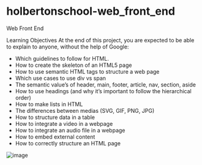 # holbertonschool-web_front_end
Web Front End

Learning Objectives
At the end of this project, you are expected to be able to explain to anyone, without the help of Google:

* Which guidelines to follow for HTML.
* How to create the skeleton of an HTML5 page
* How to use semantic HTML tags to structure a web page
* Which use cases to use div vs span
* The semantic value’s of header, main, footer, article, nav, section, aside
* How to use headings (and why it’s important to follow the hierarchical order)
* How to make lists in HTML
* The differences between medias (SVG, GIF, PNG, JPG)
* How to structure data in a table
* How to integrate a video in a webpage
* How to integrate an audio file in a webpage
* How to embed external content
* How to correctly structure an HTML page

![image](https://user-images.githubusercontent.com/56034849/181300294-d63ac629-8d92-4f34-8135-a5faaad48e7c.png)
